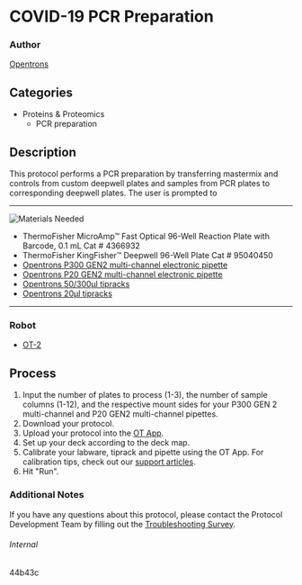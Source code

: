 # COVID-19 PCR Preparation

### Author
[Opentrons](https://opentrons.com/)

## Categories
* Proteins & Proteomics
	* PCR preparation

## Description
This protocol performs a PCR preparation by transferring mastermix and controls from custom deepwell plates and samples from PCR plates to corresponding deepwell plates. The user is prompted to

---
![Materials Needed](https://s3.amazonaws.com/opentrons-protocol-library-website/custom-README-images/001-General+Headings/materials.png)

* ThermoFisher MicroAmp™ Fast Optical 96-Well Reaction Plate with Barcode, 0.1 mL Cat # 4366932
* ThermoFisher KingFisher™ Deepwell 96-Well Plate Cat # 95040450
* [Opentrons P300 GEN2 multi-channel electronic pipette](https://shop.opentrons.com/collections/ot-2-pipettes/products/8-channel-electronic-pipette)
* [Opentrons P20 GEN2 multi-channel electronic pipette](https://shop.opentrons.com/collections/ot-2-pipettes/products/8-channel-electronic-pipette)
* [Opentrons 50/300µl tipracks](https://shop.opentrons.com/collections/opentrons-tips/products/opentrons-300ul-tips)
* [Opentrons 20µl tipracks](https://shop.opentrons.com/collections/opentrons-tips/products/opentrons-10ul-tips)

---

### Robot
* [OT-2](https://opentrons.com/ot-2)

## Process
1. Input the number of plates to process (1-3), the number of sample columns (1-12), and the respective mount sides for your P300 GEN 2 multi-channel and P20 GEN2 multi-channel pipettes.
2. Download your protocol.
3. Upload your protocol into the [OT App](https://opentrons.com/ot-app).
4. Set up your deck according to the deck map.
5. Calibrate your labware, tiprack and pipette using the OT App. For calibration tips, check out our [support articles](https://support.opentrons.com/en/collections/1559720-guide-for-getting-started-with-the-ot-2).
6. Hit "Run".

### Additional Notes
If you have any questions about this protocol, please contact the Protocol Development Team by filling out the [Troubleshooting Survey](https://protocol-troubleshooting.paperform.co/).

###### Internal
44b43c
